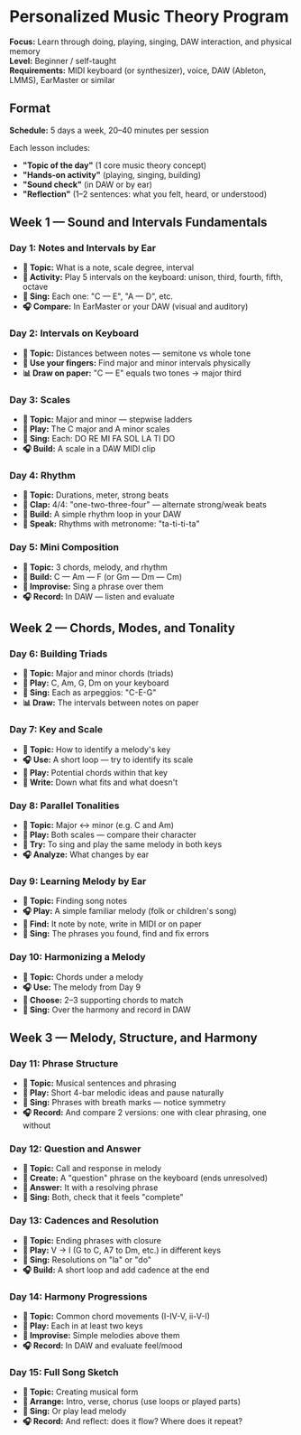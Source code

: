 
# Personalized Music Theory Program

**Focus:** Learn through doing, playing, singing, DAW interaction, and physical memory  
**Level:** Beginner / self-taught  
**Requirements:** MIDI keyboard (or synthesizer), voice, DAW (Ableton, LMMS), EarMaster or similar

## Format
**Schedule:** 5 days a week, 20–40 minutes per session

Each lesson includes:
- **"Topic of the day"** (1 core music theory concept)
- **"Hands-on activity"** (playing, singing, building)
- **"Sound check"** (in DAW or by ear)
- **"Reflection"** (1–2 sentences: what you felt, heard, or understood)

## Week 1 — Sound and Intervals Fundamentals

### Day 1: Notes and Intervals by Ear
- **🎯 Topic:** What is a note, scale degree, interval
- **🎹 Activity:** Play 5 intervals on the keyboard: unison, third, fourth, fifth, octave
- **🎤 Sing:** Each one: "C — E", "A — D", etc.
- **🎧 Compare:** In EarMaster or your DAW (visual and auditory)

### Day 2: Intervals on Keyboard
- **🎯 Topic:** Distances between notes — semitone vs whole tone
- **👐 Use your fingers:** Find major and minor intervals physically
- **📊 Draw on paper:** "C — E" equals two tones → major third

### Day 3: Scales
- **🎯 Topic:** Major and minor — stepwise ladders
- **🎹 Play:** The C major and A minor scales
- **🎤 Sing:** Each: DO RE MI FA SOL LA TI DO
- **🎧 Build:** A scale in a DAW MIDI clip

### Day 4: Rhythm
- **🎯 Topic:** Durations, meter, strong beats
- **👋 Clap:** 4/4: "one-two-three-four" — alternate strong/weak beats
- **🥈 Build:** A simple rhythm loop in your DAW
- **🎤 Speak:** Rhythms with metronome: "ta-ti-ti-ta"

### Day 5: Mini Composition
- **🎯 Topic:** 3 chords, melody, and rhythm
- **🎹 Build:** C — Am — F (or Gm — Dm — Cm)
- **🎤 Improvise:** Sing a phrase over them
- **🎧 Record:** In DAW — listen and evaluate

## Week 2 — Chords, Modes, and Tonality

### Day 6: Building Triads
- **🎯 Topic:** Major and minor chords (triads)
- **🎹 Play:** C, Am, G, Dm on your keyboard
- **🎤 Sing:** Each as arpeggios: "C-E-G"
- **📊 Draw:** The intervals between notes on paper

### Day 7: Key and Scale
- **🎯 Topic:** How to identify a melody's key
- **🎧 Use:** A short loop — try to identify its scale
- **🎹 Play:** Potential chords within that key
- **📝 Write:** Down what fits and what doesn't

### Day 8: Parallel Tonalities
- **🎯 Topic:** Major ↔ minor (e.g. C and Am)
- **🎹 Play:** Both scales — compare their character
- **🎤 Try:** To sing and play the same melody in both keys
- **🎧 Analyze:** What changes by ear

### Day 9: Learning Melody by Ear
- **🎯 Topic:** Finding song notes
- **🎧 Play:** A simple familiar melody (folk or children's song)
- **🎹 Find:** It note by note, write in MIDI or on paper
- **🎤 Sing:** The phrases you found, find and fix errors

### Day 10: Harmonizing a Melody
- **🎯 Topic:** Chords under a melody
- **🎧 Use:** The melody from Day 9
- **🎹 Choose:** 2–3 supporting chords to match
- **🎤 Sing:** Over the harmony and record in DAW

## Week 3 — Melody, Structure, and Harmony

### Day 11: Phrase Structure
- **🎯 Topic:** Musical sentences and phrasing
- **🎹 Play:** Short 4-bar melodic ideas and pause naturally
- **🎤 Sing:** Phrases with breath marks — notice symmetry
- **🎧 Record:** And compare 2 versions: one with clear phrasing, one without

### Day 12: Question and Answer
- **🎯 Topic:** Call and response in melody
- **🎹 Create:** A "question" phrase on the keyboard (ends unresolved)
- **🎹 Answer:** It with a resolving phrase
- **🎤 Sing:** Both, check that it feels "complete"

### Day 13: Cadences and Resolution
- **🎯 Topic:** Ending phrases with closure
- **🎹 Play:** V → I (G to C, A7 to Dm, etc.) in different keys
- **🎤 Sing:** Resolutions on "la" or "do"
- **🎧 Build:** A short loop and add cadence at the end

### Day 14: Harmony Progressions
- **🎯 Topic:** Common chord movements (I-IV-V, ii-V-I)
- **🎹 Play:** Each in at least two keys
- **🎤 Improvise:** Simple melodies above them
- **🎧 Record:** In DAW and evaluate feel/mood

### Day 15: Full Song Sketch
- **🎯 Topic:** Creating musical form
- **🎹 Arrange:** Intro, verse, chorus (use loops or played parts)
- **🎤 Sing:** Or play lead melody
- **🎧 Record:** And reflect: does it flow? Where does it repeat?
